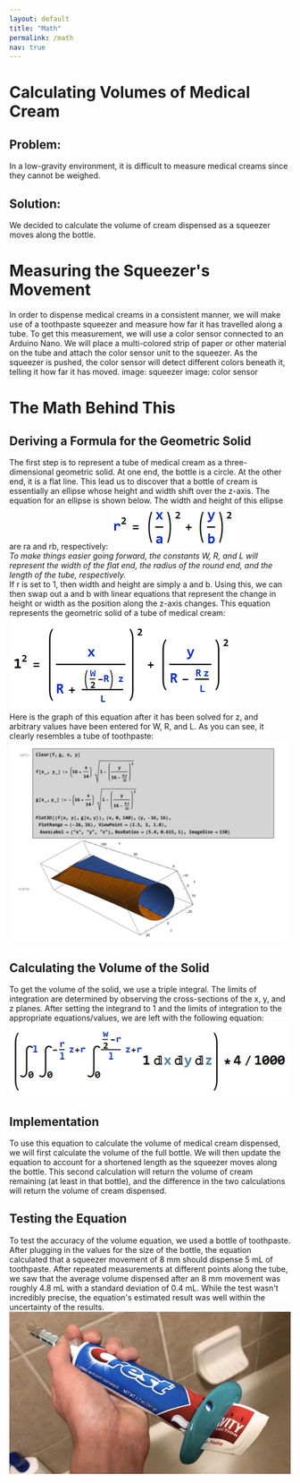 ```yaml
---
layout: default
title: "Math"
permalink: /math
nav: true
---
```

# Calculating Volumes of Medical Cream
## Problem:
In a low-gravity environment, it is difficult to measure medical creams since they cannot be weighed.
## Solution:
We decided to calculate the volume of cream dispensed as a squeezer moves along the bottle.
# Measuring the Squeezer's Movement
In order to dispense medical creams in a consistent manner, we will make use of a toothpaste squeezer and measure how far it has travelled along a tube. To get this measurement, we will use a color sensor connected to an Arduino Nano. We will place a multi-colored strip of paper or other material on the tube and attach the color sensor unit to the squeezer. As the squeezer is pushed, the color sensor will detect different colors beneath it, telling it how far it has moved.
image: squeezer
image: color sensor
# The Math Behind This
## Deriving a Formula for the Geometric Solid
The first step is to represent a tube of medical cream as a three-dimensional geometric solid. At one end, the bottle is a circle. At the other end, it is a flat line. This lead us to discover that a bottle of cream is essentially an ellipse whose height and width shift over the z-axis. The equation for an ellipse is shown below. The width and height of this ellipse are ra and rb, respectively:
![Ellipse](/images/Ellipse.png)
<br />*To make things easier going forward, the constants W, R, and L will represent the width of the flat end, the radius of the round end, and the length of the tube, respectively.*
<br />If r is set to 1, then width and height are simply a and b. Using this, we can then swap out a and b with linear equations that represent the change in height or width as the position along the z-axis changes. This equation represents the geometric solid of a tube of medical cream:
![Tube Equation](/images/Tube%20Equation.png)
<br />Here is the graph of this equation after it has been solved for z, and arbitrary values have been entered for W, R, and L. As you can see, it clearly resembles a tube of toothpaste:
![Toothpaste Tube Graph](/images/Tootpaste%20Tube%20Graph.png)
## Calculating the Volume of the Solid
To get the volume of the solid, we use a triple integral. The limits of integration are determined by observing the cross-sections of the x, y, and z planes. After setting the integrand to 1 and the limits of integration to the appropriate equations/values, we are left with the following equation:
![Triple Integral](/images/Triple%20Integral.png)
## Implementation
To use this equation to calculate the volume of medical cream dispensed, we will first calculate the volume of the full bottle. We will then update the equation to account for a shortened length as the squeezer moves along the bottle. This second calculation will return the volume of cream remaining (at least in that bottle), and the difference in the two calculations will return the volume of cream dispensed.
## Testing the Equation
To test the accuracy of the volume equation, we used a bottle of toothpaste. After plugging in the values for the size of the bottle, the equation calculated that a squeezer movement of 8 mm should dispense 5 mL of toothpaste. After repeated measurements at different points along the tube, we saw that the average volume dispensed after an 8 mm movement was roughly 4.8 mL with a standard deviation of 0.4 mL. While the test wasn't incredibly precise, the equation's estimated result was well within the uncertainty of the results.
![Measurement of Toothpaste](/images/Measurement%20of%20Toothpaste.jpeg)
